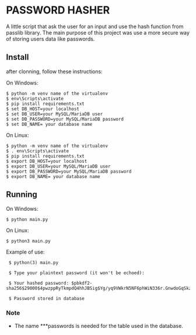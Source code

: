 # PASSWORD HASHER

A little script that ask the user for an input and use the hash function from passlib library. The main purpose of this project was use a more secure way of storing users data like passwords.

## Install

after clonning, follow these instructions:

On Windows:

    $ python -m venv name of the virtualenv
    $ env\Scripts\activate
    $ pip install requirements.txt
    $ set DB_HOST=your localhost
    $ set DB_USER=your MySQL/MariaDB user
    $ set DB_PASSWORD=your MySQL/MariaDB password
    $ set DB_NAME= your database name

On Linux:

    $ python -m venv name of the virtualenv
    $ . env\Scripts\activate
    $ pip install requirements.txt
    $ export DB_HOST=your localhost
    $ export DB_USER=your MySQL/MariaDB user
    $ export DB_PASSWORD=your MySQL/MariaDB password
    $ export DB_NAME= your database name

## Running

On Windows:

    $ python main.py

On Linux:

    $ python3 main.py


Example of use:
    
     $ python(3) main.py
     
     $ Type your plaintext password (it won't be echoed):

     $ Your hashed password: $pbkdf2-sha256$29000$4pwzppRyTkmpdQ4hhJBSig$Yg/yq9VWkrN5NF6phWiN336r.GnwdoGqSkzsOjS8xmo

     $ Password stored in database

### Note

- The name ***passwords is needed for the table used in the database.
